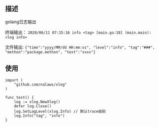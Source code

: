 ## 描述
golang日志输出

终端输出：
`2020/06/11 07:15:16 info <tag> [main.go:18] (main.main): <log info>`

文件输出:
`{"time":"yyyy/MM/dd HH:mm:ss", "level":"info", "tag":"###", "methon":"package.methon", "text":"xxxx"}`

## 使用
```golang
import (
	"github.com/nalaws/xlog"
)

func test() {
    log := xlog.NewXlog()
    defer log.Close()
    log.SetLogLevel(xlog.Info) // 默认trace级别
    log.Info("tag", "info")
}
```
